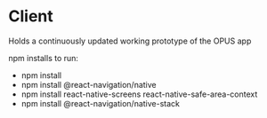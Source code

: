 # Client

Holds a continuously updated working prototype of the OPUS app

npm installs to run: 
* npm install 
* npm install @react-navigation/native 
* npm install react-native-screens react-native-safe-area-context 
* npm install @react-navigation/native-stack
